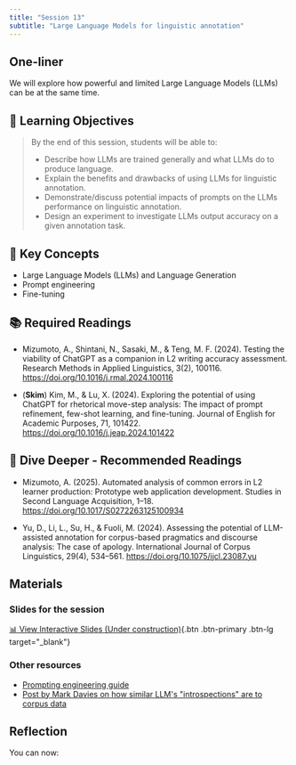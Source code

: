 ```yaml
---
title: "Session 13"
subtitle: "Large Language Models for linguistic annotation"
---
```


## One-liner

We will explore how powerful and limited Large Language Models (LLMs) can be at the same time.

## 🎯 Learning Objectives

> By the end of this session, students will be able to:
> 
> - Describe how LLMs are trained generally and what LLMs do to produce language.
> - Explain the benefits and drawbacks of using LLMs for linguistic annotation.
> - Demonstrate/discuss potential impacts of prompts on the LLMs performance on linguistic annotation.
> - Design an experiment to investigate LLMs output accuracy on a given annotation task.


## 🔑 Key Concepts

- Large Language Models (LLMs) and Language Generation
- Prompt engineering
- Fine-tuning


## 📚 Required Readings

- Mizumoto, A., Shintani, N., Sasaki, M., & Teng, M. F. (2024). Testing the viability of ChatGPT as a companion in L2 writing accuracy assessment. Research Methods in Applied Linguistics, 3(2), 100116. https://doi.org/10.1016/j.rmal.2024.100116

- (**Skim**) Kim, M., & Lu, X. (2024). Exploring the potential of using ChatGPT for rhetorical move-step analysis: The impact of prompt refinement, few-shot learning, and fine-tuning. Journal of English for Academic Purposes, 71, 101422. https://doi.org/10.1016/j.jeap.2024.101422

## 🌊 Dive Deeper - Recommended Readings

- Mizumoto, A. (2025). Automated analysis of common errors in L2 learner production: Prototype web application development. Studies in Second Language Acquisition, 1–18. https://doi.org/10.1017/S0272263125100934

- Yu, D., Li, L., Su, H., & Fuoli, M. (2024). Assessing the potential of LLM-assisted annotation for corpus-based pragmatics and discourse analysis: The case of apology. International Journal of Corpus Linguistics, 29(4), 534–561. https://doi.org/10.1075/ijcl.23087.yu


## Materials

### Slides for the session

<div class="d-flex gap-2 mb-3">
  
[📊 View Interactive Slides (Under construction)](../../slides/session-13.html){.btn .btn-primary .btn-lg target="_blank"} 

</div> 

### Other resources

- [Prompting engineering guide](https://www.promptingguide.ai/)
- [Post by Mark Davies on how similar LLM's "introspections" are to corpus data](https://www.english-corpora.org/ai-llms/corpora-vs-llms.html)


## Reflection

You can now:


<!-- 
<iframe src="session1-intro/slides/slides.html" width="100%" height="600px" frameborder="0"></iframe>

[View slides in fullscreen](session1-intro/slides/slides.html){target="_blank"} -->
